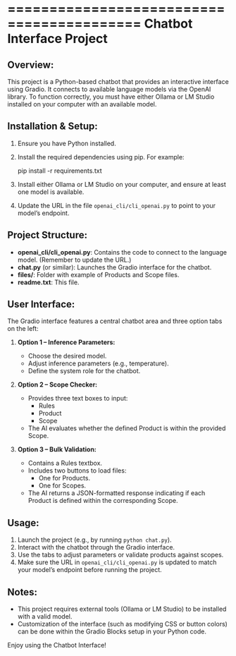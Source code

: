 ==========================================
Chatbot Interface Project
==========================================

Overview:
---------
This project is a Python-based chatbot that provides an interactive interface using Gradio. It connects to available language models via the OpenAI library. To function correctly, you must have either Ollama or LM Studio installed on your computer with an available model.

Installation & Setup:
---------------------
1. Ensure you have Python installed.
2. Install the required dependencies using pip. For example:
   
   pip install -r requirements.txt

3. Install either Ollama or LM Studio on your computer, and ensure at least one model is available.
4. Update the URL in the file `openai_cli/cli_openai.py` to point to your model’s endpoint.

Project Structure:
------------------
- **openai_cli/cli_openai.py**: Contains the code to connect to the language model. (Remember to update the URL.)
- **chat.py** (or similar): Launches the Gradio interface for the chatbot.
- **files/**: Folder with example of Products and Scope files.
- **readme.txt**: This file.

User Interface:
---------------
The Gradio interface features a central chatbot area and three option tabs on the left:

1. **Option 1 – Inference Parameters:**
   - Choose the desired model.
   - Adjust inference parameters (e.g., temperature).
   - Define the system role for the chatbot.

2. **Option 2 – Scope Checker:**
   - Provides three text boxes to input:
     - Rules
     - Product
     - Scope
   - The AI evaluates whether the defined Product is within the provided Scope.

3. **Option 3 – Bulk Validation:**
   - Contains a Rules textbox.
   - Includes two buttons to load files:
     - One for Products.
     - One for Scopes.
   - The AI returns a JSON-formatted response indicating if each Product is defined within the corresponding Scope.

Usage:
------
1. Launch the project (e.g., by running `python chat.py`).
2. Interact with the chatbot through the Gradio interface.
3. Use the tabs to adjust parameters or validate products against scopes.
4. Make sure the URL in `openai_cli/cli_openai.py` is updated to match your model’s endpoint before running the project.

Notes:
------
- This project requires external tools (Ollama or LM Studio) to be installed with a valid model.
- Customization of the interface (such as modifying CSS or button colors) can be done within the Gradio Blocks setup in your Python code.

Enjoy using the Chatbot Interface!
